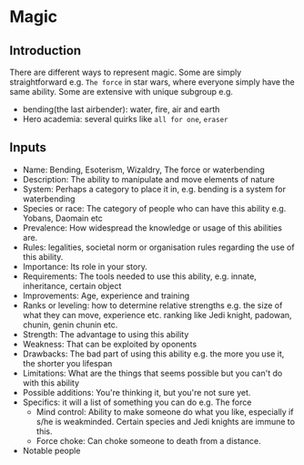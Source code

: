 # Magic

## Introduction

There are different ways to represent magic. Some are simply straightforward e.g. `The force` in star wars, where everyone simply have the same ability.
Some are extensive with unique subgroup e.g.

- bending(the last airbender): water, fire, air and earth
- Hero academia: several quirks like `all for one`, `eraser`

## Inputs

- Name: Bending, Esoterism, Wizaldry, The force or waterbending
- Description: The ability to manipulate and move elements of nature
- System: Perhaps a category to place it in, e.g. bending is a system for waterbending
- Species or race: The category of people who can have this ability e.g. Yobans, Daomain etc
- Prevalence: How widespread the knowledge or usage of this abilities are.
- Rules: legalities, societal norm or organisation rules regarding the use of this ability.
- Importance: Its role in your story.
- Requirements: The tools needed to use this ability, e.g. innate, inheritance, certain object
- Improvements: Age, experience and training
- Ranks or leveling: how to determine relative strengths e.g. the size of what they can move, experience etc. ranking like Jedi knight, padowan, chunin, genin chunin etc.
- Strength: The advantage to using this ability
- Weakness: That can be exploited by oponents
- Drawbacks: The bad part of using this ability e.g. the more you use it, the shorter you lifespan
- Limitations: What are the things that seems possible but you can't do with this ability
- Possible additions: You're thinking it, but you're not sure yet.
- Specifics: it will a list of something you can do e.g. The force
  - Mind control: Ability to make someone do what you like, especially if s/he is weakminded. Certain species and Jedi knights are immune to this.
  - Force choke: Can choke someone to death from a distance.
- Notable people

